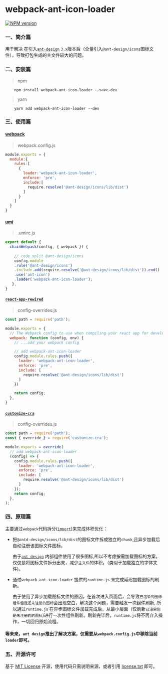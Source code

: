 ﻿# webpack-ant-icon-loader

[![NPM version][npm-image]][npm-url]


### 一、简介篇

用于解决 在引入[`ant-design`](https://ant-design.gitee.io/index-cn) `3.x`版本后（全量引入`@ant-design/icons`图标文件），导致打包生成的主文件较大的问题。


### 二、安装篇

> npm

```shell
    npm install webpack-ant-icon-loader --save-dev
```

> yarn

```shell
    yarn add webpack-ant-icon-loader --dev
```
     

### 三、使用篇

#### [webpack](https://github.com/webpack/webpack)
> webpack.config.js

```js
module.exports = {
  module:{
    rules:[
      {
        loader:'webpack-ant-icon-loader',
        enforce: 'pre',
        include:[
          require.resolve('@ant-design/icons/lib/dist')
        ]
      }
    ]
  }
}

```

#### [umi](https://umijs.org/)
> .umirc.js

```js
export default {
  chainWebpack(config, { webpack }) {
    
    // code split @ant-design/icons
    config.module
    .rule('@ant-design/icons')
    .include.add(require.resolve('@ant-design/icons/lib/dist')).end()
    .use('ant-icon')
    .loader('webpack-ant-icon-loader');
   },
}
```

#### [`react-app-rewired`](https://github.com/timarney/react-app-rewired)
> config-overrides.js

```js
const path = require('path');

module.exports = {
  // The Webpack config to use when compiling your react app for development or production.
  webpack: function (config, env) {
    // ...add your webpack config

    // add webpack-ant-icon-loader
    config.module.rules.push({
      loader: 'webpack-ant-icon-loader',
      enforce: 'pre',
      include: [
        require.resolve('@ant-design/icons/lib/dist')
      ]
    })

    return config;
  },
}
```
#### [`customize-cra`](https://github.com/arackaf/customize-cra)
> config-overrides.js
```js
const path = require('path');
const { override } = require('customize-cra');

module.exports = override(
  // add webpack-ant-icon-loader
  (config) => {
    config.module.rules.push({
      loader: 'webpack-ant-icon-loader',
      enforce: 'pre',
      include: [
        require.resolve('@ant-design/icons/lib/dist')
      ]
    });
    return config;
  },
);
```


### 四、原理篇

主要通过`webpack`代码拆分([`import`](https://webpack.js.org/guides/code-splitting/#dynamic-imports))来完成体积优化：


* 把`@antd-design/icons/lib/dist`的图标文件拆成独立的`chunk`,且异步加载后自动注册该图标文件图标。

  由于[`ant design`](https://ant-design.gitee.io/index-cn) 内部组件使用了很多图标,所以不考虑按需加载图标的方案，仅仅是将图标文件拆分出来，减少`主文件`的体积，（类似于加载独立的字体文件)。
  

* 通过`webpack-ant-icon-loader` 提供的`runtime.js` 来完成延迟加载图标的刷新。

  由于使用了异步加载图标文件的原因，在首次进入页面后，会导致`已渲染的图标组件但是还未注册的图标`会出现空白，解决这个问题，需要触发一次组件刷新, 所以通过`runtime.js` 在异步图标文件加载完成后，从最小层面（仅刷新`已渲染但是未注册的的图标`)进行一次性组件刷新。刷新完毕后，`runtime.js`将不再介入操作，一切回归原始流程。
 

#### 等未来，`ant design`推出了解决方案，仅需要从`webpack.config.js`中移除当前`loader`即可。


### 五、开源许可
基于 [MIT License](http://zh.wikipedia.org/wiki/MIT_License) 开源，使用代码只需说明来源，或者引用 [license.txt](https://github.com/sofish/typo.css/blob/master/license.txt) 即可。

[npm-url]: https://www.npmjs.com/package/webpack-ant-icon-loader
[npm-image]: https://img.shields.io/npm/v/webpack-ant-icon-loader.svg
